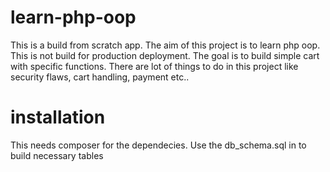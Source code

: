 # learn-php-oop
This is a build from scratch app. The aim of this project is to learn php oop. 
This is not build for production deployment.
The goal is to build simple cart with specific functions.
There are lot of things to do in this project like security flaws, cart handling, payment etc..

# installation
This needs composer for the dependecies.
Use the db_schema.sql in to build necessary tables
